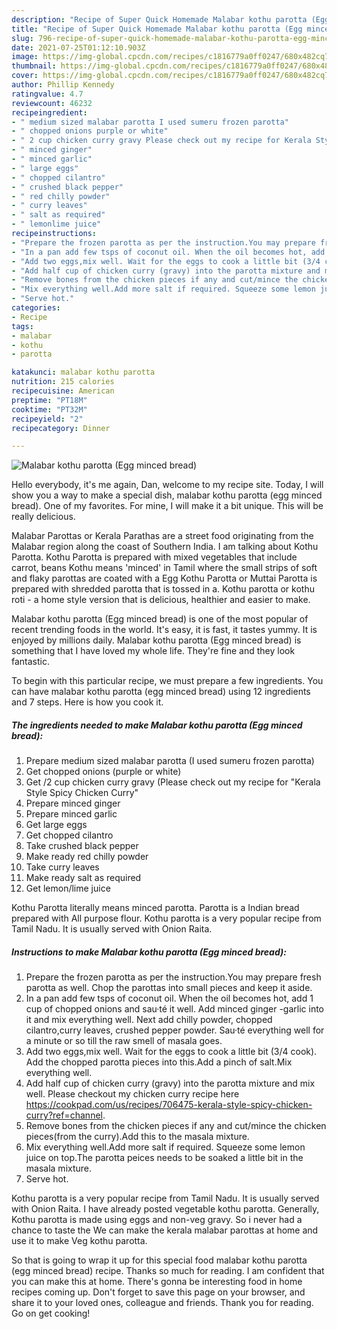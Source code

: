 ```yaml
---
description: "Recipe of Super Quick Homemade Malabar kothu parotta (Egg minced bread)"
title: "Recipe of Super Quick Homemade Malabar kothu parotta (Egg minced bread)"
slug: 796-recipe-of-super-quick-homemade-malabar-kothu-parotta-egg-minced-bread
date: 2021-07-25T01:12:10.903Z
image: https://img-global.cpcdn.com/recipes/c1816779a0ff0247/680x482cq70/malabar-kothu-parotta-egg-minced-bread-recipe-main-photo.jpg
thumbnail: https://img-global.cpcdn.com/recipes/c1816779a0ff0247/680x482cq70/malabar-kothu-parotta-egg-minced-bread-recipe-main-photo.jpg
cover: https://img-global.cpcdn.com/recipes/c1816779a0ff0247/680x482cq70/malabar-kothu-parotta-egg-minced-bread-recipe-main-photo.jpg
author: Phillip Kennedy
ratingvalue: 4.7
reviewcount: 46232
recipeingredient:
- " medium sized malabar parotta I used sumeru frozen parotta"
- " chopped onions purple or white"
- " 2 cup chicken curry gravy Please check out my recipe for Kerala Style Spicy Chicken Curry"
- " minced ginger"
- " minced garlic"
- " large eggs"
- " chopped cilantro"
- " crushed black pepper"
- " red chilly powder"
- " curry leaves"
- " salt as required"
- " lemonlime juice"
recipeinstructions:
- "Prepare the frozen parotta as per the instruction.You may prepare fresh parotta as well. Chop the parottas into small pieces and keep it aside."
- "In a pan add few tsps of coconut oil. When the oil becomes hot, add 1 cup of chopped onions and sau·té it well. Add minced ginger -garlic into it and mix everything well. Next add chilly powder, chopped cilantro,curry leaves, crushed pepper powder. Sau·té everything well for a minute or so till the raw smell of masala goes."
- "Add two eggs,mix well. Wait for the eggs to cook a little bit (3/4 cook). Add the chopped parotta pieces into this.Add a pinch of salt.Mix everything well."
- "Add half cup of chicken curry (gravy) into the parotta mixture and mix well. Please checkout my chicken curry recipe here https://cookpad.com/us/recipes/706475-kerala-style-spicy-chicken-curry?ref=channel."
- "Remove bones from the chicken pieces if any and cut/mince the chicken pieces(from the curry).Add this to the masala mixture."
- "Mix everything well.Add more salt if required. Squeeze some lemon juice on top.The parotta peices needs to be soaked a little bit in the masala mixture."
- "Serve hot."
categories:
- Recipe
tags:
- malabar
- kothu
- parotta

katakunci: malabar kothu parotta 
nutrition: 215 calories
recipecuisine: American
preptime: "PT18M"
cooktime: "PT32M"
recipeyield: "2"
recipecategory: Dinner

---
```



![Malabar kothu parotta (Egg minced bread)](https://img-global.cpcdn.com/recipes/c1816779a0ff0247/680x482cq70/malabar-kothu-parotta-egg-minced-bread-recipe-main-photo.jpg)

Hello everybody, it's me again, Dan, welcome to my recipe site. Today, I will show you a way to make a special dish, malabar kothu parotta (egg minced bread). One of my favorites. For mine, I will make it a bit unique. This will be really delicious.

Malabar Parottas or Kerala Parathas are a street food originating from the Malabar region along the coast of Southern India. I am talking about Kothu Parotta. Kothu Parotta is prepared with mixed vegetables that include carrot, beans Kothu means &#39;minced&#39; in Tamil where the small strips of soft and flaky parottas are coated with a Egg Kothu Parotta or Muttai Parotta is prepared with shredded parotta that is tossed in a. Kothu parotta or kothu roti - a home style version that is delicious, healthier and easier to make.

Malabar kothu parotta (Egg minced bread) is one of the most popular of recent trending foods in the world. It's easy, it is fast, it tastes yummy. It is enjoyed by millions daily. Malabar kothu parotta (Egg minced bread) is something that I have loved my whole life. They're fine and they look fantastic.


To begin with this particular recipe, we must prepare a few ingredients. You can have malabar kothu parotta (egg minced bread) using 12 ingredients and 7 steps. Here is how you cook it.

<!--inarticleads1-->

##### The ingredients needed to make Malabar kothu parotta (Egg minced bread):

1. Prepare  medium sized malabar parotta (I used sumeru frozen parotta)
1. Get  chopped onions (purple or white)
1. Get  /2 cup chicken curry gravy (Please check out my recipe for &#34;Kerala Style Spicy Chicken Curry&#34;
1. Prepare  minced ginger
1. Prepare  minced garlic
1. Get  large eggs
1. Get  chopped cilantro
1. Take  crushed black pepper
1. Make ready  red chilly powder
1. Take  curry leaves
1. Make ready  salt as required
1. Get  lemon/lime juice


Kothu Parotta literally means minced parotta. Parotta is a Indian bread prepared with All purpose flour. Kothu parotta is a very popular recipe from Tamil Nadu. It is usually served with Onion Raita. 

<!--inarticleads2-->

##### Instructions to make Malabar kothu parotta (Egg minced bread):

1. Prepare the frozen parotta as per the instruction.You may prepare fresh parotta as well. Chop the parottas into small pieces and keep it aside.
1. In a pan add few tsps of coconut oil. When the oil becomes hot, add 1 cup of chopped onions and sau·té it well. Add minced ginger -garlic into it and mix everything well. Next add chilly powder, chopped cilantro,curry leaves, crushed pepper powder. Sau·té everything well for a minute or so till the raw smell of masala goes.
1. Add two eggs,mix well. Wait for the eggs to cook a little bit (3/4 cook). Add the chopped parotta pieces into this.Add a pinch of salt.Mix everything well.
1. Add half cup of chicken curry (gravy) into the parotta mixture and mix well. Please checkout my chicken curry recipe here https://cookpad.com/us/recipes/706475-kerala-style-spicy-chicken-curry?ref=channel.
1. Remove bones from the chicken pieces if any and cut/mince the chicken pieces(from the curry).Add this to the masala mixture.
1. Mix everything well.Add more salt if required. Squeeze some lemon juice on top.The parotta peices needs to be soaked a little bit in the masala mixture.
1. Serve hot.


Kothu parotta is a very popular recipe from Tamil Nadu. It is usually served with Onion Raita. I have already posted vegetable kothu parotta. Generally, Kothu parotta is made using eggs and non-veg gravy. So i never had a chance to taste the We can make the kerala malabar parottas at home and use it to make Veg kothu parotta. 

So that is going to wrap it up for this special food malabar kothu parotta (egg minced bread) recipe. Thanks so much for reading. I am confident that you can make this at home. There's gonna be interesting food in home recipes coming up. Don't forget to save this page on your browser, and share it to your loved ones, colleague and friends. Thank you for reading. Go on get cooking!

